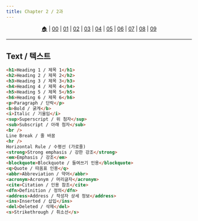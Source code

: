 ```yaml
---
title: Chapter 2 / 2과
---
```


<p id="menu" align="center">
  <a href="https://ut-aaronkr.github.io/python-crash-course" title="Home">🏠</a> |
  <a href="lessons/00.html" title="Introduction / 소개">00</a> |
  <a href="lessons/01.html" title="Structure / 구조">01</a> |
  <a href="lessons/02.html" title="Text / 텍스트">02</a> |
  <a href="lessons/03.html" title="Lists / 리스트">03</a> |
  <a href="lessons/04.html" title="Links / 링크">04</a> |
  <a href="lessons/05.html" title="Images / 이미지">05</a> |
  <a href="lessons/06.html" title="Tables / 테이블">06</a> |
  <a href="lessons/07.html" title="Forms / 폼">07</a> |
  <a href="lessons/08.html" title="Extra Markup / 추가 마크업">08</a> |
  <a href="lessons/09.html" title="Flash, Video, Audio / 플래시, 비디오, 오디오">09</a>
</p>

---

## Text / 텍스트

```html
<h1>Heading 1 / 제목 1</h1>
<h2>Heading 2 / 제목 2</h2>
<h3>Heading 3 / 제목 3</h3>
<h4>Heading 4 / 제목 4</h4>
<h5>Heading 5 / 제목 5</h5>
<h6>Heading 6 / 제목 6</h6>
<p>Paragraph / 단락</p>
<b>Bold / 굵게</b>
<i>Italic / 기울임</i>
<sup>Superscript / 위 첨자</sup>
<sub>Subscript / 아래 첨자</sub>
<br />
Line Break / 줄 바꿈
<hr />
Horizontal Rule / 수평선 (가로줄)
<strong>Strong emphasis / 강한 강조</strong>
<em>Emphasis / 강조</em>
<blockquote>Blockquote / 들여쓰기 인용</blockquote>
<q>Quote / 따옴표 인용</q>
<abbr>Abbreviation / 약어</abbr>
<acronym>Acronym / 머리글자</acronym>
<cite>Citation / 인용 참조</cite>
<dfn>Definition / 정의</dfn>
<address>Address / 작성자 상세 정보</address>
<ins>Inserted / 삽입</ins>
<del>Deleted / 삭제</del>
<s>Strikethrough / 취소선</s>
```
